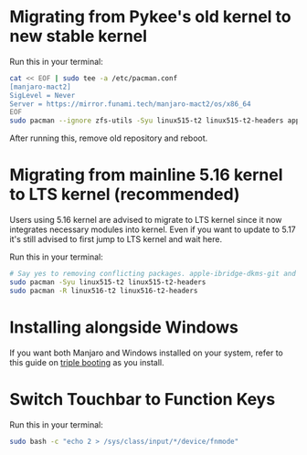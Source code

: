 # Migrating from Pykee's old kernel to new stable kernel

Run this in your terminal:

```sh
cat << EOF | sudo tee -a /etc/pacman.conf
[manjaro-mact2]
SigLevel = Never
Server = https://mirror.funami.tech/manjaro-mact2/os/x86_64
EOF
sudo pacman --ignore zfs-utils -Syu linux515-t2 linux515-t2-headers apple-bcm-wifi-firmware
```

After running this, remove old repository and reboot.

# Migrating from mainline 5.16 kernel to LTS kernel (recommended)

Users using 5.16 kernel are advised to migrate to LTS kernel since it now integrates necessary modules into kernel. Even if you want to update to 5.17 it's still advised to first jump to LTS kernel and wait here.

Run this in your terminal:

```sh
# Say yes to removing conflicting packages. apple-ibridge-dkms-git and apple-bce-dkms-git is now integrated to kernel thus those DKMS modules are not necessary.
sudo pacman -Syu linux515-t2 linux515-t2-headers
sudo pacman -R linux516-t2 linux516-t2-headers
```

# Installing alongside Windows

If you want both Manjaro and Windows installed on your system, refer to this guide on [triple booting](https://wiki.t2linux.org/guides/windows/) as you install.

# Switch Touchbar to Function Keys

Run this in your terminal:

```sh
sudo bash -c "echo 2 > /sys/class/input/*/device/fnmode"
```
